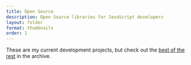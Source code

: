 ```yaml
---
title: Open Source
description: Open Source libraries for JavaScript developers
layout: folder
format: thumbnails
order: 1
---
```


These are my current development projects, but check out the [best of the rest](/archive/projects/) in the archive.

